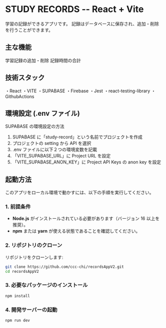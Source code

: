 # STUDY RECORDS -- React + Vite

学習の記録ができるアプリです。
記録はデータベースに保存され、追加・削除を行うことができます。

## 主な機能

学習記録の追加・削除
記録時間の合計

## 技術スタック

・React
・VITE
・SUPABASE
・Firebase
・Jest
・react-testing-library
・GithubActions

## 環境設定 (.env ファイル)

SUPABASE の環境設定の方法

1. SUPABASE に「study-record」という名前でプロジェクトを作成
2. プロジェクトの setting から API を選択
3. .env ファイルに以下２つの環境変数を記載
4. 「VITE_SUPABASE_URL」に Project URL を設定
5. 「VITE_SUPABASE_ANON_KEY」に Project API Keys の anon key を設定

## 起動方法

このアプリをローカル環境で動かすには、以下の手順を実行してください。

### 1. 前提条件

- **Node.js** がインストールされている必要があります（バージョン 16 以上を推奨）。
- **npm** または **yarn** が使える状態であることを確認してください。

### 2. リポジトリのクローン

リポジトリをクローンします:

```bash
git clone https://github.com/ccc-chi/recordsAppV2.git
cd recordsAppV2
```

### 3. 必要なパッケージのインストール

```bash
npm install
```

### 4. 開発サーバーの起動

```bash
npm run dev
```
